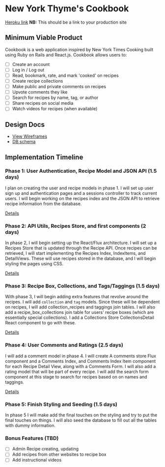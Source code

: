 # New York Thyme's Cookbook

[Heroku link][heroku] **NB:** This should be a link to your production site

[heroku]: http://www.thymes-cookbook.com

## Minimum Viable Product

Cookbook is a web application inspired by New York Times Cooking built using Ruby on Rails and React.js. Cookbook allows users to:

<!-- This is a Markdown checklist. Use it to keep track of your progress! -->

- [ ] Create an account
- [ ] Log in / Log out
- [ ] Read, bookmark, rate, and mark 'cooked' on recipes
- [ ] Create recipe collections
- [ ] Make public and private comments on recipes
- [ ] Upvote comments they like
- [ ] Search for recipes by name, tag, or author
- [ ] Share recipes on social media
- [ ] Watch videos for recipes (when available)

## Design Docs
* [View Wireframes][view]
* [DB schema][schema]

[view]: ./docs/views.md
[schema]: ./docs/schema.md

## Implementation Timeline

### Phase 1: User Authentication, Recipe Model and JSON API (1.5 days)

I plan on creating the user and recipe models in phase 1. I will set up user sign up and authentication pages and a sessions controller to track current users. I will begin working on the recipes index and the JSON API to retrieve recipe information from the database.

[Details][phase-one]

### Phase 2: API Utils, Recipes Store, and first components (2 days)

In phase 2, I will begin setting up the React/Flux architecture. I will set up a Recipes Store that is updated through the Recipe API. Once recipes can be retrieved, I will start implementing the Recipes Index, IndexItems, and DetailViews. These will use recipes stored in the database, and I will begin styling the pages using CSS.

[Details][phase-two]

### Phase 3: Recipe Box, Collections, and Tags/Taggings (1.5 days)

With phase 3, I will begin adding extra features that revolve around the recipes. I will add `collection` and `tag` models. Since these will be dependent on recipes, I will add collection_recipes and taggings join tables. I will also add a recipe_box_collections join table for users' recipe boxes (which are essentially special collections). I add a Collections Store CollectionsDetail React component to go with these.

[Details][phase-three]

### Phase 4: User Comments and Ratings (2.5 days)

I will add a comment model in phase 4. I will create A comments store Flux component and a Comments Index, and Comments Index Item component for each Recipe Detail View, along with a Comments Form. I will also add a rating model that will be part of every recipe. I will add the search form component at this stage to search for recipes based on on names and taggings.

[Details][phase-four]

### Phase 5: Finish Styling and Seeding (1.5 days)

In phase 5 I will make add the final touches on the styling and try to put the final touches on things. I will also seed the database to fill out all the tables with dummy information.

### Bonus Features (TBD)
- [ ] Admin Recipe creating, updating
- [ ] Add recipes from other websites to recipe box
- [ ] Add instructional videos

[phase-one]: ./docs/phases/phase1.md
[phase-two]: ./docs/phases/phase2.md
[phase-three]: ./docs/phases/phase3.md
[phase-four]: ./docs/phases/phase4.md
[phase-five]: ./docs/phases/phase5.md
